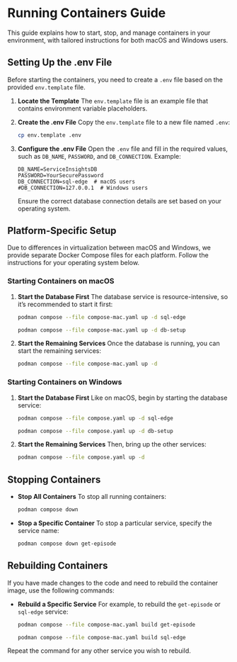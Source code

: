 # Running Containers Guide

This guide explains how to start, stop, and manage containers in your environment, with tailored instructions for both macOS and Windows users.

## Setting Up the .env File

Before starting the containers, you need to create a `.env` file based on the provided `env.template` file.

1. **Locate the Template**
   The `env.template` file is an example file that contains environment variable placeholders.

2. **Create the .env File**
   Copy the `env.template` file to a new file named `.env`:

   ```bash
   cp env.template .env
   ```

3. **Configure the .env File**
   Open the `.env` file and fill in the required values, such as `DB_NAME`, `PASSWORD`, and `DB_CONNECTION`. Example:

   ```env
   DB_NAME=ServiceInsightsDB
   PASSWORD=YourSecurePassword
   DB_CONNECTION=sql-edge  # macOS users
   #DB_CONNECTION=127.0.0.1  # Windows users
   ```

   Ensure the correct database connection details are set based on your operating system.

## Platform-Specific Setup

Due to differences in virtualization between macOS and Windows, we provide separate Docker Compose files for each platform. Follow the instructions for your operating system below.

### Starting Containers on macOS

1. **Start the Database First**
   The database service is resource-intensive, so it’s recommended to start it first:

   ```bash
   podman compose --file compose-mac.yaml up -d sql-edge

   podman compose --file compose-mac.yaml up -d db-setup

   ```

2. **Start the Remaining Services**
   Once the database is running, you can start the remaining services:

   ```bash
   podman compose --file compose-mac.yaml up -d
   ```

### Starting Containers on Windows

1. **Start the Database First**
   Like on macOS, begin by starting the database service:

   ```bash
   podman compose --file compose.yaml up -d sql-edge

   podman compose --file compose.yaml up -d db-setup

   ```

2. **Start the Remaining Services**
   Then, bring up the other services:

   ```bash
   podman compose --file compose.yaml up -d
   ```

## Stopping Containers

- **Stop All Containers**
  To stop all running containers:

  ```bash
  podman compose down
  ```

- **Stop a Specific Container**
  To stop a particular service, specify the service name:

  ```bash
  podman compose down get-episode
  ```

## Rebuilding Containers

If you have made changes to the code and need to rebuild the container image, use the following commands:

- **Rebuild a Specific Service**
  For example, to rebuild the `get-episode` or `sql-edge` service:

  ```bash
  podman compose --file compose-mac.yaml build get-episode
  ```

  ```bash
  podman compose --file compose-mac.yaml build sql-edge
  ```

Repeat the command for any other service you wish to rebuild.

